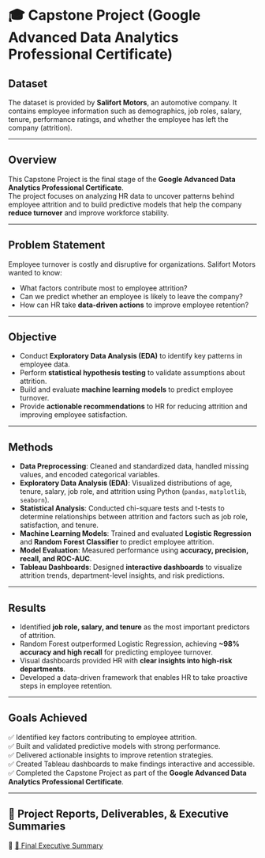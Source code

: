 # 🎓 Capstone Project (Google Advanced Data Analytics Professional Certificate)

## Dataset  
The dataset is provided by **Salifort Motors**, an automotive company. It contains employee information such as demographics, job roles, salary, tenure, performance ratings, and whether the employee has left the company (attrition).  

---

## Overview  
This Capstone Project is the final stage of the **Google Advanced Data Analytics Professional Certificate**.  
The project focuses on analyzing HR data to uncover patterns behind employee attrition and to build predictive models that help the company **reduce turnover** and improve workforce stability.  

---

## Problem Statement  
Employee turnover is costly and disruptive for organizations. Salifort Motors wanted to know:  
- What factors contribute most to employee attrition?  
- Can we predict whether an employee is likely to leave the company?  
- How can HR take **data-driven actions** to improve employee retention?  

---

## Objective  
- Conduct **Exploratory Data Analysis (EDA)** to identify key patterns in employee data.  
- Perform **statistical hypothesis testing** to validate assumptions about attrition.  
- Build and evaluate **machine learning models** to predict employee turnover.  
- Provide **actionable recommendations** to HR for reducing attrition and improving employee satisfaction.  

---

## Methods  
- **Data Preprocessing**: Cleaned and standardized data, handled missing values, and encoded categorical variables.  
- **Exploratory Data Analysis (EDA)**: Visualized distributions of age, tenure, salary, job role, and attrition using Python (`pandas`, `matplotlib`, `seaborn`).  
- **Statistical Analysis**: Conducted chi-square tests and t-tests to determine relationships between attrition and factors such as job role, satisfaction, and tenure.  
- **Machine Learning Models**: Trained and evaluated **Logistic Regression** and **Random Forest Classifier** to predict employee attrition.  
- **Model Evaluation**: Measured performance using **accuracy, precision, recall, and ROC-AUC**.  
- **Tableau Dashboards**: Designed **interactive dashboards** to visualize attrition trends, department-level insights, and risk predictions.  

---

## Results  
- Identified **job role, salary, and tenure** as the most important predictors of attrition.  
- Random Forest outperformed Logistic Regression, achieving **~98% accuracy and high recall** for predicting employee turnover.  
- Visual dashboards provided HR with **clear insights into high-risk departments**.  
- Developed a data-driven framework that enables HR to take proactive steps in employee retention.  

---

## Goals Achieved  
✅ Identified key factors contributing to employee attrition.  
✅ Built and validated predictive models with strong performance.  
✅ Delivered actionable insights to improve retention strategies.  
✅ Created Tableau dashboards to make findings interactive and accessible.  
✅ Completed the Capstone Project as part of the **Google Advanced Data Analytics Professional Certificate**.  

---

## 📑 **Project Reports, Deliverables, & Executive Summaries**


📌 [📑 Final Executive Summary](https://github.com/AJSTYLE-lab/Data-Analyst-Portfolio/blob/main/Capstone%20Project/FINAL-EXECUTIVE_SUMMARY.pdf)  

